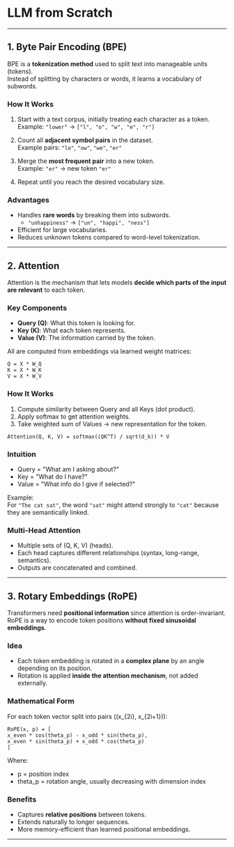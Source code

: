 # LLM from Scratch

---

## 1. Byte Pair Encoding (BPE)

BPE is a **tokenization method** used to split text into manageable units (tokens).  
Instead of splitting by characters or words, it learns a vocabulary of subwords.

### How It Works
1. Start with a text corpus, initially treating each character as a token.  
   Example: `"lower"` → `["l", "o", "w", "e", "r"]`

2. Count all **adjacent symbol pairs** in the dataset.  
   Example pairs: `"lo"`, `"ow"`, `"we"`, `"er"`

3. Merge the **most frequent pair** into a new token.  
   Example: `"er"` → new token `"er"`

4. Repeat until you reach the desired vocabulary size.  

### Advantages
- Handles **rare words** by breaking them into subwords.  
  - `"unhappiness"` → `["un", "happi", "ness"]`
- Efficient for large vocabularies.  
- Reduces unknown tokens compared to word-level tokenization.

---

## 2. Attention

Attention is the mechanism that lets models **decide which parts of the input are relevant** to each token.

### Key Components
- **Query (Q)**: What this token is looking for.  
- **Key (K)**: What each token represents.  
- **Value (V)**: The information carried by the token.

All are computed from embeddings via learned weight matrices:

```
Q = X * W_Q
K = X * W_K
V = X * W_V
```

### How It Works
1. Compute similarity between Query and all Keys (dot product).  
2. Apply softmax to get attention weights.  
3. Take weighted sum of Values → new representation for the token.

```
Attention(Q, K, V) = softmax((QK^T) / sqrt(d_k)) * V
```

### Intuition
- Query = "What am I asking about?"  
- Key = "What do I have?"  
- Value = "What info do I give if selected?"  

Example:  
For `"The cat sat"`, the word `"sat"` might attend strongly to `"cat"` because they are semantically linked.

### Multi-Head Attention
- Multiple sets of \(Q, K, V\) (heads).  
- Each head captures different relationships (syntax, long-range, semantics).  
- Outputs are concatenated and combined.

---

## 3. Rotary Embeddings (RoPE)

Transformers need **positional information** since attention is order-invariant.  
RoPE is a way to encode token positions **without fixed sinusoidal embeddings**.

### Idea
- Each token embedding is rotated in a **complex plane** by an angle depending on its position.  
- Rotation is applied **inside the attention mechanism**, not added externally.

### Mathematical Form
For each token vector split into pairs \((x_{2i}, x_{2i+1})\):

```
RoPE(x, p) = [
x_even * cos(theta_p) - x_odd * sin(theta_p),
x_even * sin(theta_p) + x_odd * cos(theta_p)
]
```

Where:
- p = position index  
- theta_p = rotation angle, usually decreasing with dimension index  

### Benefits
- Captures **relative positions** between tokens.  
- Extends naturally to longer sequences.  
- More memory-efficient than learned positional embeddings.

---

